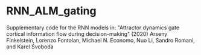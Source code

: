 # RNN_ALM_gating

Supplementary code for the RNN models in:
"Attractor dynamics gate cortical information flow during decision-making" (2020)
Arseny Finkelstein, Lorenzo Fontolan, Michael N. Economo, Nuo Li, Sandro Romani, and Karel Svoboda
